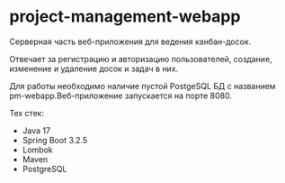 # project-management-webapp

Серверная часть веб-приложения для ведения канбан-досок.

Отвечает за регистрацию и авторизацию пользователей, создание, изменение и удаление досок и задач в них.

Для работы необходимо наличие пустой PostgeSQL БД с названием pm-webapp.Веб-приложение запускается на порте 8080.

Тех стек:
- Java 17
- Spring Boot 3.2.5
- Lombok
- Maven
- PostgreSQL